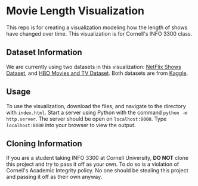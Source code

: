 # Movie Length Visualization

This repo is for creating a visualization modeling how
the length of shows have changed over time. This
visualization is for Cornell's INFO 3300 class.

## Dataset Information

We are currently using two datasets in this
visualization: [NetFlix Shows Dataset](https://www.kaggle.com/datasets/shivamb/netflix-shows),
and [HBO Movies and TV Dataset](https://www.kaggle.com/datasets/dgoenrique/hbo-max-movies-and-tv-shows/data?select=titles.csv).
Both datasets are from [Kaggle](https://www.kaggle.com/).

## Usage

To use the visualization, download the files, and navigate
to the directory with `index.html`. Start a server using Python
with the command `python -m http.server`. The server should be
open on `localhost:8000`. Type `localhost:8000` into your
browser to view the output.

## Cloning Information

If you are a student taking INFO 3300 at Cornell
University, **DO NOT** clone this project and try to
pass it off as your own. To do so is a violation of
Cornell's Academic Integrity policy. No one should be
stealing this project and passing it off as their own anyway.
